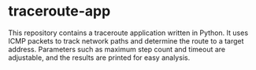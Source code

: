 # traceroute-app
This repository contains a traceroute application written in Python. It uses ICMP packets to track network paths and determine the route to a target address. Parameters such as maximum step count and timeout are adjustable, and the results are printed for easy analysis.
